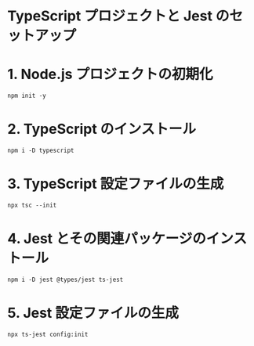 # TypeScript プロジェクトと Jest のセットアップ

# 1. Node.js プロジェクトの初期化

`npm init -y`

# 2. TypeScript のインストール

`npm i -D typescript`

# 3. TypeScript 設定ファイルの生成

`npx tsc --init`

# 4. Jest とその関連パッケージのインストール

`npm i -D jest @types/jest ts-jest`

# 5. Jest 設定ファイルの生成

`npx ts-jest config:init`
